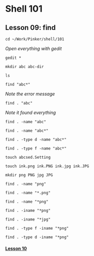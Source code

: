 # Shell 101
## Lesson 09: find

`cd ~/Work/Pinker/shell/101`

*Open everything with gedit*

`gedit *`

`mkdir abc abc-dir`

`ls`

`find "abc*"`

*Note the error message*

`find . "abc"`

*Note it found everything*

`find . -name "abc"`

`find . -name "abc*"`

`find . -type d -name "abc*"`

`find . -type f -name "abc*"`

`touch abcsed.Setting`

`touch ink.png ink.PNG ink.jpg ink.JPG`

`mkdir png PNG jpg JPG`

`find . -name "png"`

`find . -name "*.png"`

`find . -name "*png"`

`find . -iname "*png"`

`find . -iname "*jpg"`

`find . -type f -iname "*png"`
 
`find . -type d -iname "*png"`

#### [Lesson 10](https://github.com/inkVerb/pinker/blob/master/101-shell/Lesson-10.md)
